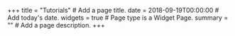 +++
title = "Tutorials"  # Add a page title.
date = 2018-09-19T00:00:00  # Add today's date.
widgets = true  # Page type is a Widget Page.
summary = ""  # Add a page description.
+++